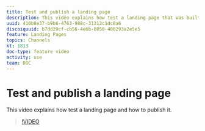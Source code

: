 ```yaml
---
title: Test and publish a landing page
description: This video explains how test a landing page that was built in Adobe Campaign Standard and how to publish it.
uuid: 410b8e37-b9b6-4763-988c-31312c1dc8a6
discoiquuid: b7dd29cf-cb56-4e6b-8050-400293a2e5e5
feature: Landing Pages
topics: Channels
kt: 1813
doc-type: feature video
activity: use
team: DOC
---
```


# Test and publish a landing page

This video explains how test a landing page and how to publish it.

>[!VIDEO](https://video.tv.adobe.com/v/24092?quality=12)

